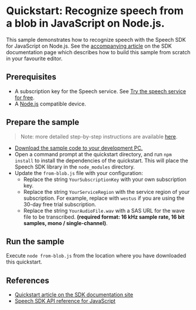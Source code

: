 # Quickstart: Recognize speech from a blob in JavaScript on Node.js.

This sample demonstrates how to recognize speech with the Speech SDK for JavaScript on Node.js.
See the [accompanying article](https://docs.microsoft.com/azure/cognitive-services/speech-service/quickstarts/from-blob?pivots=programming-language-javacript) on the SDK documentation page which describes how to build this sample from scratch in your favourite editor.

## Prerequisites

* A subscription key for the Speech service. See [Try the speech service for free](https://docs.microsoft.com/azure/cognitive-services/speech-service/get-started).
* A [Node.js](https://nodejs.org) compatible device.

## Prepare the sample

> Note: more detailed step-by-step instructions are available [here](https://docs.microsoft.com/azure/cognitive-services/speech-service/quickstarts/from-blob?pivots=programming-language-javascript).

* [Download the sample code to your development PC.](/README.md#get-the-samples)
* Open a command prompt at the quickstart directory, and run `npm install` to install the dependencies of the quickstart.
  This will place the Speech SDK library in the `node_modules` directory.
* Update the `from-blob.js` file with your configuration:
  * Replace the string `YourSubscriptionKey` with your own subscription key.
  * Replace the string `YourServiceRegion` with the service region of your subscription.
    For example, replace with `westus` if you are using the 30-day free trial subscription.
  * Replace the string `YourAudioFile.wav` with a SAS URL for the wave file to be transcribed. **(required format: 16 kHz sample rate, 16 bit samples, mono / single-channel)**.

## Run the sample

Execute `node from-blob.js` from the location where you have downloaded this quickstart.

## References

* [Quickstart article on the SDK documentation site](https://docs.microsoft.com/azure/cognitive-services/speech-service/quickstarts/from-blob?pivots=programming-language-javascript)
* [Speech SDK API reference for JavaScript](https://aka.ms/csspeech/javascriptref)
